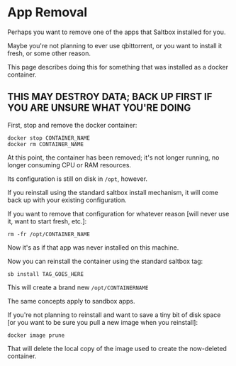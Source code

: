 # App Removal

Perhaps you want to remove one of the apps that Saltbox installed for you.

Maybe you're not planning to ever use qbittorrent, or you want to install it fresh, or some other reason.

This page describes doing this for something that was installed as a docker container.

## THIS MAY DESTROY DATA; BACK UP FIRST IF YOU ARE UNSURE WHAT YOU'RE DOING

First, stop and remove the docker container:

```shell
docker stop CONTAINER_NAME
docker rm CONTAINER_NAME
```

At this point, the container has been removed; it's not longer running, no longer consuming CPU or RAM resources.

Its configuration is still on disk in `/opt`, however.

If you reinstall using the standard saltbox install mechanism, it will come back up with your existing configuration.

If you want to remove that configuration for whatever reason [will never use it, want to start fresh, etc.]:

```shell
rm -fr /opt/CONTAINER_NAME
```

Now it's as if that app was never installed on this machine.

Now you can reinstall the container using the standard saltbox tag:

```shell
sb install TAG_GOES_HERE
```

This will create a brand new `/opt/CONTAINERNAME`

The same concepts apply to sandbox apps.

If you're not planning to reinstall and want to save a tiny bit of disk space [or you want to be sure you pull a new image when you reinstall]:

```shell
docker image prune
```

That will delete the local copy of the image used to create the now-deleted container.
